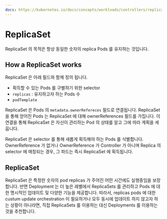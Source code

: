 ```yaml
---
docs: https://kubernetes.io/docs/concepts/workloads/controllers/replicaset/
---
```

# ReplicaSet

ReplicaSet 의 목적은 항상 동일한 숫자의 replica Pods 를 유지하는 것입니다.

## How a ReplicaSet works

ReplicaSet 은 아래 필드와 함께 정의 됩니다.

- 획득할 수 있는 Pods 를 구별하기 위한 selector
- `replicas` : 유지하고자 하는 Pods 수
- `podTemplate`

ReplicaSet 은 Pods 의 `metadata.ownerRefereces` 필드로 연결됩니다. ReplicaSet 을 통해 얻어진 Pods 는 ReplicaSet 에 대해 ownerReferences 필드를 가집니다. 이 연결을 통해 ReplicaSet 은 자신이 관리하는 Pod 의 상태를 알고 그에 따라 계획을 세웁니다.

ReplicaSet 은 selector 를 통해 새롭게 획득해야 하는 Pods 를 식별합니다. OwnerReference 가 없거나 OwnerReference 가 Controller 가 아니며 Replica 의 selector 에 매칭되는 경우, 그 파드는 즉시 ReplicaSet 에 획득됩니다.

## ReplicaSet

ReplicaSet 은 특정한 숫자의 pod replicas 가 주어진 어떤 시간에도 실행중임을 보장합니다. 반면 Deployment 는 더 높은 레벨에서 ReplicaSets 를 관리하고 Pods 에 대한 명시적인 업데이트 및 다양한 기능을 제공합니다. 따라서, replicas pods 에 대한 custum update orchestration 이 필요하거나 모두 동시에 업데이트 하지 않고자 하는 상황이 아니라면, 직접 ReplicaSets 를 이용하는 대신 Deployments 를 이용하는 것을 추천합니다.

